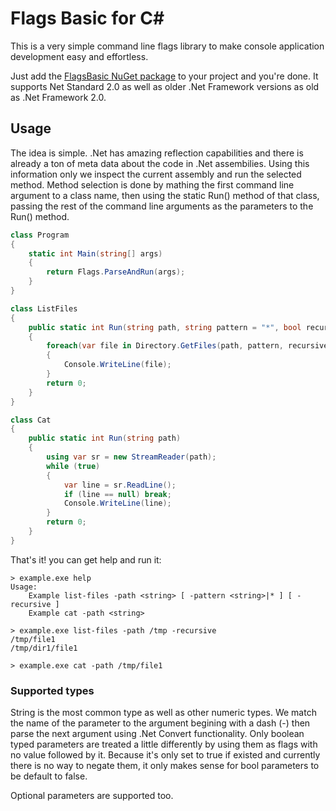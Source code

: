 # Flags Basic for C#

This is a very simple command line flags library to make console application development easy and effortless.

Just add the [FlagsBasic NuGet package](https://www.nuget.org/packages/FlagsBasic/) to your project and you're done.
It supports Net Standard 2.0 as well as older .Net Framework versions as old as .Net Framework 2.0.

## Usage

The idea is simple. .Net has amazing reflection capabilities and there is already a ton of meta data about the code
in .Net assembilies. Using this information only we inspect the current assembly and run the selected method.
Method selection is done by mathing the first command line argument to a class name, then using the static Run()
method of that class, passing the rest of the command line arguments as the parameters to the Run() method.

```csharp
class Program
{
    static int Main(string[] args)
    {
        return Flags.ParseAndRun(args);
    }
}

class ListFiles
{
    public static int Run(string path, string pattern = "*", bool recursive = false)
    {
        foreach(var file in Directory.GetFiles(path, pattern, recursive ? SearchOption.AllDirectories : SearchOption.TopDirectoryOnly))
        {
            Console.WriteLine(file);
        }
        return 0;
    }
}

class Cat
{
    public static int Run(string path)
    {
        using var sr = new StreamReader(path);
        while (true)
        {
            var line = sr.ReadLine();
            if (line == null) break;
            Console.WriteLine(line);
        }
        return 0;
    }
}
```

That's it! you can get help and run it:

```shell
> example.exe help
Usage:
    Example list-files -path <string> [ -pattern <string>|* ] [ -recursive ]
    Example cat -path <string>

> example.exe list-files -path /tmp -recursive
/tmp/file1
/tmp/dir1/file1

> example.exe cat -path /tmp/file1
```

### Supported types

String is the most common type as well as other numeric types. We match the name of the parameter to the argument
begining with a dash (-) then parse the next argument using .Net Convert functionality. Only boolean typed parameters
are treated a little differently by using them as flags with no value followed by it. Because it's only set to
true if existed and currently there is no way to negate them, it only makes sense for bool parameters to be default to false.

Optional parameters are supported too.
